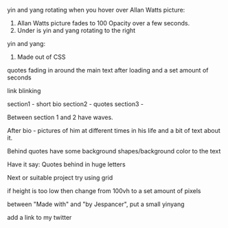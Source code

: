 yin and yang rotating when you hover over Allan Watts picture:
1. Allan Watts picture fades to 100 Opacity over a few seconds.
2. Under is yin and yang rotating to the right

yin and yang:
1. Made out of CSS

quotes fading in around the main text after loading and a set amount of seconds

link blinking

section1 - short bio
section2 - quotes
section3 - 

Between section 1 and 2 have waves.

After bio - pictures of him at different times in his life and a bit of text about it.

Behind quotes have some background shapes/background color to the text

Have it say: Quotes behind in huge letters

Next or suitable project try using grid

if height is too low then change from 100vh to a set amount of pixels

between "Made with" and "by Jespancer", put a small yinyang

add a link to my twitter